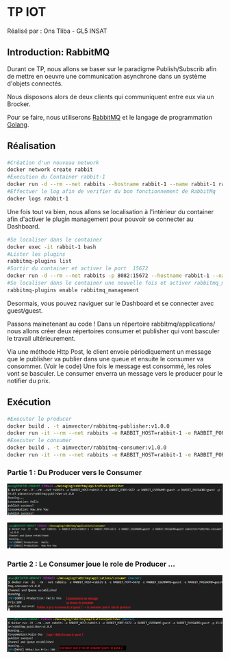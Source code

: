 # TP IOT 
Réalisé par : Ons Tliba - GL5 INSAT 
## Introduction: RabbitMQ
Durant ce TP, nous allons se baser sur le paradigme Publish/Subscrib afin de mettre en oeuvre une communication asynchrone dans un système d'objets connectés. 


Nous disposons alors de deux clients qui communiquent entre eux via un Brocker.


Pour se faire, nous utiliserons [RabbitMQ](https://www.rabbitmq.com/) et le langage de programmation [Golang](https://golang.org/).


## Réalisation
```bash
#Création d'un nouveau network 
docker network create rabbit
#Execution du Container rabbit-1
docker run -d --rm --net rabbits --hostname rabbit-1 --name rabbit-1 rabbitmq:3.8 
#Effectuer le log afin de verifier du bon fonctionnement de RabbitMq
docker logs rabbit-1
```
Une fois tout va bien, nous allons se localisation à l'intérieur du container afin d'activer le plugin management pour pouvoir se connecter au Dashboard. 

```bash
#Se localiser dans le container 
docker exec -it rabbit-1 bash
#Lister les plugins 
rabbitmq-plugins list 
#Sortir du container et activer le port  15672
docker run -d --rm --net rabbits -p 8082:15672 --hostname rabbit-1 --name rabbit-1 rabbitmq:3.8
#Se localiser dans le container une nouvelle fois et activer rabbitmq_management
rabbitmq-plugins enable rabbitmq_management
```
Desormais, vous pouvez naviguer sur le Dashboard et se connecter avec guest/guest.

Passons mainetenant au code ! Dans un répertoire rabbitmq/applications/ nous allons créer deux répertoires consumer et publisher qui vont basculer le travail ultérieurement. 

Via une méthode Http Post, le client envoie périodiquement un message que le publisher va publier dans une queue et ensuite le consumer va consommer. (Voir le code)
Une fois le message est consommé, les roles vont se basculer. Le consumer enverra un message vers le producer pour le notifier du prix. 

## Exécution 
```bash
#Executer le producer
docker build . -t aimvector/rabbitmq-publisher:v1.0.0
docker run -it --rm --net rabbits -e RABBIT_HOST=rabbit-1 -e RABBIT_PORT=5672 -e RABBIT_USERNAME=guest -e RABBIT_PASSWORD=guest -p 83:83 aimvector/rabbitmq-publisher:v1.0.0
#Executer le consumer
docker build . -t aimvector/rabbitmq-consumer:v1.0.0
docker run -it --rm --net rabbits -e RABBIT_HOST=rabbit-1 -e RABBIT_PORT=5672 -e RABBIT_USERNAME=guest -e RABBIT_PASSWORD=guest aimvector/rabbitmq-consumer:v1.0.0
```
### Partie 1 : Du Producer vers le Consumer 
 ![home](rabbitmq/applications/images/RunPublisher.png)

 ![home](rabbitmq/applications/images/RunConsumer.png)

### Partie 2 : Le Consumer joue le role de Producer ... 
 ![home](rabbitmq/applications/images/conusmer.png)

 ![home](rabbitmq/applications/images/producer.png)
